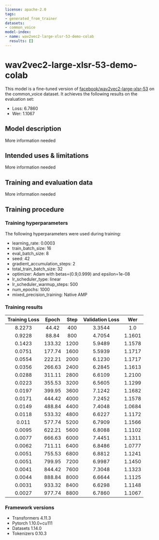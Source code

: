 ```yaml
---
license: apache-2.0
tags:
- generated_from_trainer
datasets:
- common_voice
model-index:
- name: wav2vec2-large-xlsr-53-demo-colab
  results: []
---
```


<!-- This model card has been generated automatically according to the information the Trainer had access to. You
should probably proofread and complete it, then remove this comment. -->

# wav2vec2-large-xlsr-53-demo-colab

This model is a fine-tuned version of [facebook/wav2vec2-large-xlsr-53](https://huggingface.co/facebook/wav2vec2-large-xlsr-53) on the common_voice dataset.
It achieves the following results on the evaluation set:
- Loss: 6.7860
- Wer: 1.1067

## Model description

More information needed

## Intended uses & limitations

More information needed

## Training and evaluation data

More information needed

## Training procedure

### Training hyperparameters

The following hyperparameters were used during training:
- learning_rate: 0.0003
- train_batch_size: 16
- eval_batch_size: 8
- seed: 42
- gradient_accumulation_steps: 2
- total_train_batch_size: 32
- optimizer: Adam with betas=(0.9,0.999) and epsilon=1e-08
- lr_scheduler_type: linear
- lr_scheduler_warmup_steps: 500
- num_epochs: 1000
- mixed_precision_training: Native AMP

### Training results

| Training Loss | Epoch  | Step | Validation Loss | Wer    |
|:-------------:|:------:|:----:|:---------------:|:------:|
| 8.2273        | 44.42  | 400  | 3.3544          | 1.0    |
| 0.9228        | 88.84  | 800  | 4.7054          | 1.1601 |
| 0.1423        | 133.32 | 1200 | 5.9489          | 1.1578 |
| 0.0751        | 177.74 | 1600 | 5.5939          | 1.1717 |
| 0.0554        | 222.21 | 2000 | 6.1230          | 1.1717 |
| 0.0356        | 266.63 | 2400 | 6.2845          | 1.1613 |
| 0.0288        | 311.11 | 2800 | 6.6109          | 1.2100 |
| 0.0223        | 355.53 | 3200 | 6.5605          | 1.1299 |
| 0.0197        | 399.95 | 3600 | 7.1242          | 1.1682 |
| 0.0171        | 444.42 | 4000 | 7.2452          | 1.1578 |
| 0.0149        | 488.84 | 4400 | 7.4048          | 1.0684 |
| 0.0118        | 533.32 | 4800 | 6.6227          | 1.1172 |
| 0.011         | 577.74 | 5200 | 6.7909          | 1.1566 |
| 0.0095        | 622.21 | 5600 | 6.8088          | 1.1102 |
| 0.0077        | 666.63 | 6000 | 7.4451          | 1.1311 |
| 0.0062        | 711.11 | 6400 | 6.8486          | 1.0777 |
| 0.0051        | 755.53 | 6800 | 6.8812          | 1.1241 |
| 0.0051        | 799.95 | 7200 | 6.9987          | 1.1450 |
| 0.0041        | 844.42 | 7600 | 7.3048          | 1.1323 |
| 0.0044        | 888.84 | 8000 | 6.6644          | 1.1125 |
| 0.0031        | 933.32 | 8400 | 6.6298          | 1.1148 |
| 0.0027        | 977.74 | 8800 | 6.7860          | 1.1067 |


### Framework versions

- Transformers 4.11.3
- Pytorch 1.10.0+cu111
- Datasets 1.14.0
- Tokenizers 0.10.3
